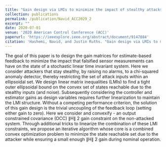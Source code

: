 ```yaml
---
title: "Gain design via LMIs to minimize the impact of stealthy attacks"
collection: publications
permalink: /publication/Navid_ACC2029_2
excerpt: ""
date: 2020-07-01
venue: '2020 American Control Conference (ACC)'
paperurl: 'https://ieeexplore.ieee.org/abstract/document/9147884'
citation: 'Hashemi, Navid, and Justin Ruths. "Gain design via LMIs to minimize the impact of stealthy attacks." 2020 American Control Conference (ACC). IEEE, 2020.'
---
```


The goal of this paper is to design the gain matrices for estimate-based feedback to minimize the impact that falsified sensor measurements can have on the state of a stochastic linear time invariant system. Here we consider attackers that stay stealthy, by raising no alarms, to a chi-squared anomaly detector, thereby restricting the set of attack inputs within an ellipsoidal set. We design linear matrix inequalities (LMIs) to find a tight outer ellipsoidal bound on the convex set of states reachable due to the stealthy inputs (and noise). Subsequently considering the controller and estimator gains as design variables requires further linearization to maintain the LMI structure. Without a competing performance criterion, the solution of this gain design is the trivial uncoupling of the feedback loop (setting either gain to zero). Here we consider and convexify - an output constrained covariance (OCC) ∥H∥ 2 gain constraint on the non-attacked system. Through additional tricks to linearize the combination of these LMI constraints, we propose an iterative algorithm whose core is a combined convex optimization problem to minimize the state reachable set due to the attacker while ensuring a small enough ∥H∥ 2 gain during nominal operation.
